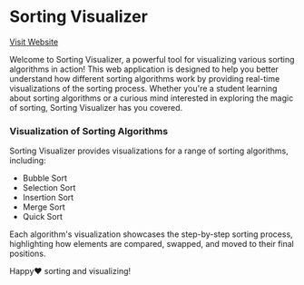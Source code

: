 # Sorting Visualizer
[Visit Website](https://jinx-vi-0.github.io/Sorting-Visualizer/)

Welcome to Sorting Visualizer, a powerful tool for visualizing various sorting algorithms in action! This web application is designed to help you better understand how different sorting algorithms work by providing real-time visualizations of the sorting process. Whether you're a student learning about sorting algorithms or a curious mind interested in exploring the magic of sorting, Sorting Visualizer has you covered.

### Visualization of Sorting Algorithms
Sorting Visualizer provides visualizations for a range of sorting algorithms, including:

- Bubble Sort
- Selection Sort
- Insertion Sort
- Merge Sort
- Quick Sort

Each algorithm's visualization showcases the step-by-step sorting process, highlighting how elements are compared, swapped, and moved to their final positions.

Happy❤️ sorting and visualizing!
